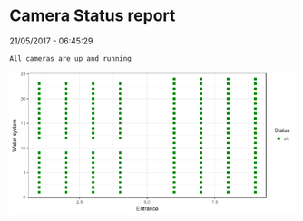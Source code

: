 Camera Status report
================
21/05/2017 - 06:45:29

    All cameras are up and running

![](camreport_files/figure-markdown_github/unnamed-chunk-2-1.png)
